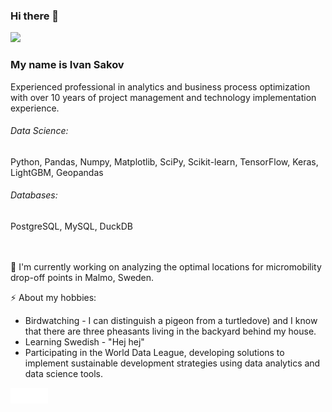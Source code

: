### Hi there 👋

<p><a href="https://www.linkedin.com/in/ivan-sakov-ds/"><img src="https://img.shields.io/badge/linkedin-%230077B5.svg?&style=for-the-badge&logo=linkedin&logoColor=white" height=25></a> 
<!--  <a href="https://medium.com/"><img src="https://img.shields.io/badge/medium-%2312100E.svg?&style=for-the-badge&logo=medium&logoColor=white" height=25></a>
  -->
</p>

### My name is Ivan Sakov

Experienced professional in analytics and business process optimization with over 10 years of project management and technology implementation experience.


###### Data Science: 
Python, Pandas, Numpy, Matplotlib, SciPy, Scikit-learn, TensorFlow, Keras, LightGBM, Geopandas

###### Databases: 
PostgreSQL, MySQL, DuckDB

<br><br>
🔭 I'm currently working on analyzing the optimal locations for micromobility drop-off points in Malmo, Sweden.

⚡ About my hobbies:
- Birdwatching - I can distinguish a pigeon from a turtledove) and I know that there are three pheasants living in the backyard behind my house.
- Learning Swedish - "Hej hej"
- Participating in the World Data League, developing solutions to implement sustainable development strategies using data analytics and data science tools.


<p><a href="https://www.worlddataleague.com/"><img src="https://github.com/ivansakov/wdl-2023/blob/main/Data/image_WDL.png" height=25></a> 
</p>
